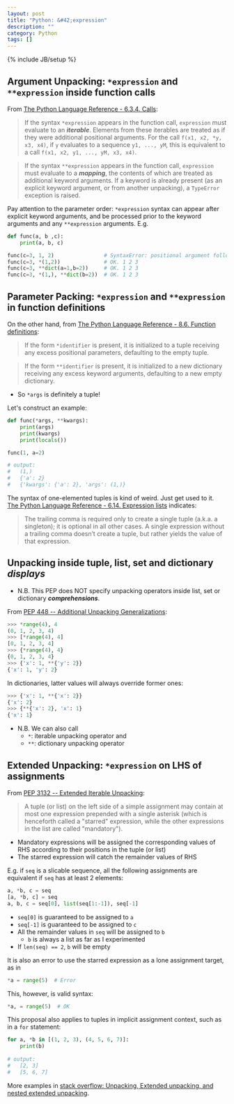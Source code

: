 ```yaml
---
layout: post
title: "Python: &#42;expression"
description: ""
category: Python
tags: []
---
```

{% include JB/setup %}

## Argument Unpacking: `*expression` and `**expression` inside function calls

From [The Python Language Reference - 6.3.4. Calls](https://docs.python.org/dev/reference/expressions.html#calls):

> If the syntax `*expression` appears in the function call, `expression` must evaluate to an **_iterable_**. Elements from these iterables are treated as if they were additional positional arguments. For the call `f(x1, x2, *y, x3, x4)`, if `y` evaluates to a sequence `y1, ..., yM`, this is equivalent to a call `f(x1, x2, y1, ..., yM, x3, x4)`.

> If the syntax `**expression` appears in the function call, `expression` must evaluate to a **_mapping_**, the contents of which are treated as additional keyword arguments. If a keyword is already present (as an explicit keyword argument, or from another unpacking), a `TypeError` exception is raised.

Pay attention to the parameter order: `*expression` syntax can appear after explicit keyword arguments, and be processed prior to the keyword arguments and any `**expression` arguments. E.g.

```python
def func(a, b ,c):
    print(a, b, c)

func(c=3, 1, 2)                # SyntaxError: positional argument follows keyword argument
func(c=3, *(1,2))              # OK. 1 2 3
func(c=3, **dict(a=1,b=2))     # OK. 1 2 3
func(c=3, *(1,), **dict(b=2))  # OK. 1 2 3
```

## Parameter Packing: `*expression` and `**expression` in function definitions

On the other hand, from [The Python Language Reference - 8.6. Function definitions](https://docs.python.org/3/reference/compound_stmts.html#function-definitions):

> If the form `*identifier` is present, it is initialized to a tuple receiving any excess positional parameters, defaulting to the empty tuple.

> If the form `**identifier` is present, it is initialized to a new dictionary receiving any excess keyword arguments, defaulting to a new empty dictionary.

- So `*args` is definitely a tuple!

Let's construct an example:

```python
def func(*args, **kwargs):
    print(args)
    print(kwargs)
    print(locals())

func(1, a=2)

# output:
#   (1,)
#   {'a': 2}
#   {'kwargs': {'a': 2}, 'args': (1,)}
```

The syntax of one-elemented tuples is kind of weird. Just get used to it. [The Python Language Reference - 6.14. Expression lists](https://docs.python.org/3/reference/expressions.html#expression-lists) indicates:

> The trailing comma is required only to create a single tuple (a.k.a. a singleton); it is optional in all other cases. A single expression without a trailing comma doesn’t create a tuple, but rather yields the value of that expression.

## Unpacking inside tuple, list, set and dictionary **_displays_**

- N.B. This PEP does NOT specify unpacking operators inside list, set or dictionary **_comprehensions_**. 

From [PEP 448 -- Additional Unpacking Generalizations](https://www.python.org/dev/peps/pep-0448/):

```python
>>> *range(4), 4
(0, 1, 2, 3, 4)
>>> [*range(4), 4]
[0, 1, 2, 3, 4]
>>> {*range(4), 4}
{0, 1, 2, 3, 4}
>>> {'x': 1, **{'y': 2}}
{'x': 1, 'y': 2}
```

In dictionaries, latter values will always override former ones:

```python
>>> {'x': 1, **{'x': 2}}
{'x': 2}
>>> {**{'x': 2}, 'x': 1}
{'x': 1}
```

- N.B. We can also call
    - `*`: iterable unpacking operator and 
    - `**`: dictionary unpacking operator

## Extended Unpacking: `*expression` on LHS of assignments

From [PEP 3132 -- Extended Iterable Unpacking](https://www.python.org/dev/peps/pep-3132/): 

> A tuple (or list) on the left side of a simple assignment may contain at most one expression prepended with a single asterisk (which is henceforth called a "starred" expression, while the other expressions in the list are called "mandatory").

- Mandatory expressions will be assigned the corresponding values of RHS according to their positions in the tuple (or list)
- The starred expression will catch the remainder values of RHS

E.g. if `seq` is a slicable sequence, all the following assignments are equivalent if `seq` has at least 2 elements:

```python
a, *b, c = seq
[a, *b, c] = seq
a, b, c = seq[0], list(seq[1:-1]), seq[-1]
```

- `seq[0]` is guaranteed to be assigned to `a`
- `seq[-1]` is guaranteed to be assigned to `c`
- All the remainder values in `seq` will be assigned to `b`
    - `b` is always a list as far as I experimented
- If `len(seq) == 2`, `b` will be empty

It is also an error to use the starred expression as a lone assignment target, as in

```python
*a = range(5)  # Error
```

This, however, is valid syntax:

```python
*a, = range(5)  # OK
```

This proposal also applies to tuples in implicit assignment context, such as in a `for` statement:

```python
for a, *b in [(1, 2, 3), (4, 5, 6, 7)]:
    print(b)
    
# output:
#   [2, 3]
#   [5, 6, 7]
```

More examples in [stack overflow: Unpacking, Extended unpacking, and nested extended unpacking](http://stackoverflow.com/questions/6967632/unpacking-extended-unpacking-and-nested-extended-unpacking).